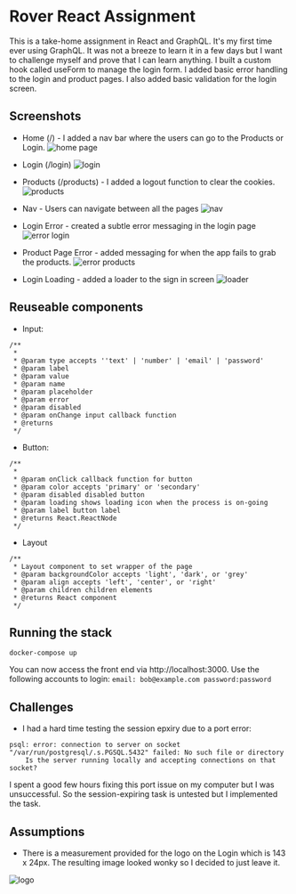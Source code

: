 # Rover React Assignment

This is a take-home assignment in React and GraphQL. It's my first time ever using GraphQL. It was not a breeze to learn it in a few days but I want to challenge myself and prove that I can learn anything. I built a custom hook called useForm to manage the login form. I added basic error handling to the login and product pages. I also added basic validation for the login screen.

## Screenshots

-   Home (/) - I added a nav bar where the users can go to the Products or Login.
    ![home page](https://github.com/emurdnt/take-home-assignment-react/blob/master/app/src/assets/ss-home.png)

-   Login (/login)
    ![login](https://github.com/emurdnt/take-home-assignment-react/blob/master/app/src/assets/ss-login.png)

-   Products (/products) - I added a logout function to clear the cookies.
    ![products](https://github.com/emurdnt/take-home-assignment-react/blob/master/app/src/assets/ss-product.png)

-   Nav - Users can navigate between all the pages
    ![nav](https://github.com/emurdnt/take-home-assignment-react/blob/master/app/src/assets/ss-nav.png)

-   Login Error - created a subtle error messaging in the login page
    ![error login](https://github.com/emurdnt/take-home-assignment-react/blob/master/app/src/assets/ss-error-login.png)
-   Product Page Error - added messaging for when the app fails to grab the products.
    ![error products](https://github.com/emurdnt/take-home-assignment-react/blob/master/app/src/assets/ss-error-product.png)
-   Login Loading - added a loader to the sign in screen
    ![loader](https://github.com/emurdnt/take-home-assignment-react/blob/master/app/src/assets/ss-login-loading.png)

## Reuseable components

-   Input:

```
/**
 *
 * @param type accepts ''text' | 'number' | 'email' | 'password'
 * @param label
 * @param value
 * @param name
 * @param placeholder
 * @param error
 * @param disabled
 * @param onChange input callback function
 * @returns
 */
```

-   Button:

```
/**
 *
 * @param onClick callback function for button
 * @param color accepts 'primary' or 'secondary'
 * @param disabled disabled button
 * @param loading shows loading icon when the process is on-going
 * @param label button label
 * @returns React.ReactNode
 */
```

-   Layout

```
/**
 * Layout component to set wrapper of the page
 * @param backgroundColor accepts 'light', 'dark', or 'grey'
 * @param align accepts 'left', 'center', or 'right'
 * @param children children elements
 * @returns React component
 */
```

## Running the stack

```
docker-compose up
```

You can now access the front end via http://localhost:3000.
Use the following accounts to login:
`email: bob@example.com password:password `

## Challenges

-   I had a hard time testing the session epxiry due to a port error:

```
psql: error: connection to server on socket "/var/run/postgresql/.s.PGSQL.5432" failed: No such file or directory
	Is the server running locally and accepting connections on that socket?
```

I spent a good few hours fixing this port issue on my computer but I was unsuccessful. So the session-expiring task is untested but I implemented the task.

## Assumptions

-   There is a measurement provided for the logo on the Login which is 143 x 24px. The resulting image looked wonky so I decided to just leave it.

![logo](https://github.com/emurdnt/take-home-assignment-react/blob/master/app/src/assets/ss-login-logo.png)
